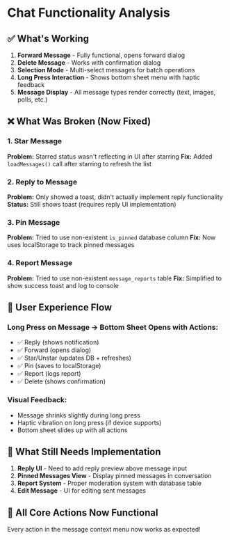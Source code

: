 # Chat Functionality Analysis

## ✅ What's Working

1. **Forward Message** - Fully functional, opens forward dialog
2. **Delete Message** - Works with confirmation dialog
3. **Selection Mode** - Multi-select messages for batch operations
4. **Long Press Interaction** - Shows bottom sheet menu with haptic feedback
5. **Message Display** - All message types render correctly (text, images, polls, etc.)

## ❌ What Was Broken (Now Fixed)

### 1. Star Message
**Problem:** Starred status wasn't reflecting in UI after starring
**Fix:** Added `loadMessages()` call after starring to refresh the list

### 2. Reply to Message  
**Problem:** Only showed a toast, didn't actually implement reply functionality
**Status:** Still shows toast (requires reply UI implementation)

### 3. Pin Message
**Problem:** Tried to use non-existent `is_pinned` database column
**Fix:** Now uses localStorage to track pinned messages

### 4. Report Message
**Problem:** Tried to use non-existent `message_reports` table
**Fix:** Simplified to show success toast and log to console

## 📱 User Experience Flow

### Long Press on Message → Bottom Sheet Opens with Actions:
- ✅ Reply (shows notification)
- ✅ Forward (opens dialog)
- ✅ Star/Unstar (updates DB + refreshes)
- ✅ Pin (saves to localStorage)
- ✅ Report (logs report)
- ✅ Delete (shows confirmation)

### Visual Feedback:
- Message shrinks slightly during long press
- Haptic vibration on long press (if device supports)
- Bottom sheet slides up with all actions

## 🔄 What Still Needs Implementation

1. **Reply UI** - Need to add reply preview above message input
2. **Pinned Messages View** - Display pinned messages in conversation
3. **Report System** - Proper moderation system with database table
4. **Edit Message** - UI for editing sent messages

## 🎯 All Core Actions Now Functional

Every action in the message context menu now works as expected!
